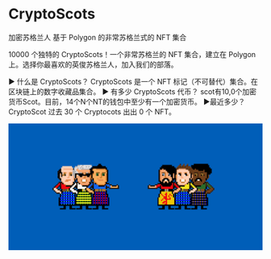 # CryptoScots

加密苏格兰人
基于 Polygon 的非常苏格兰式的 NFT 集合

10000 个独特的 CryptoScots！一个非常苏格兰的 NFT 集合，建立在 Polygon 上。选择你最喜欢的英俊苏格兰人，加入我们的部落。

▶ 什么是 CryptoScots？
CryptoScots 是一个 NFT 标记（不可替代）集合。在区块链上的数字收藏品集合。
▶ 有多少 CryptoScots 代币？
scot有10,0个加密货币Scot。目前，14个N个NT的钱包中至少有一个加密货币。
▶最近多少？ CryptoScot
过去 30 个 Cryptocots 出出 0 个 NFT。

![nft](CryptoScots_banner2-2.png)
